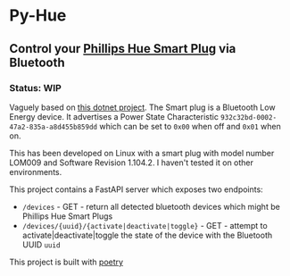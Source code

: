 # Py-Hue

## Control your [Phillips Hue Smart Plug](https://www.philips-hue.com/en-gb/p/hue-smart-plug/8719514342323) via Bluetooth

### Status: WIP

Vaguely based on [this dotnet project](https://github.com/kcede/plughub).
The Smart plug is a Bluetooth Low Energy device. It advertises a Power State Characteristic `932c32bd-0002-47a2-835a-a8d455b859dd`
which can be set to `0x00` when off and `0x01` when on.

This has been developed on Linux with a smart plug with model number LOM009 and Software Revision 1.104.2.
I haven't tested it on other environments.

This project contains a FastAPI server which exposes two endpoints:

- `/devices` - GET - return all detected bluetooth devices which might be Phillips Hue Smart Plugs
- `/devices/{uuid}/{activate|deactivate|toggle}` - GET - attempt to activate|deactivate|toggle the state of the device with the Bluetooth UUID `uuid`

This project is built with [poetry](https://github.com/python-poetry/poetry)


